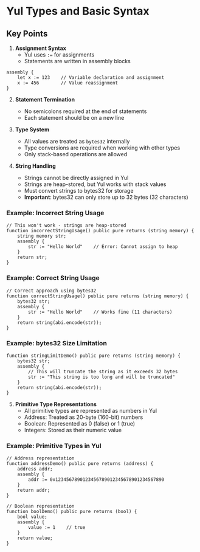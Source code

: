 # Yul Types and Basic Syntax
## Key Points
1. **Assignment Syntax**
   - Yul uses `:=` for assignments
   - Statements are written in assembly blocks
```solidity
assembly {
    let x := 123    // Variable declaration and assignment
    x := 456        // Value reassignment
}
```
2. **Statement Termination**
   - No semicolons required at the end of statements
   - Each statement should be on a new line

3. **Type System**
   - All values are treated as `bytes32` internally
   - Type conversions are required when working with other types
   - Only stack-based operations are allowed

4. **String Handling**
   - Strings cannot be directly assigned in Yul
   - Strings are heap-stored, but Yul works with stack values
   - Must convert strings to bytes32 for storage
   - **Important**: bytes32 can only store up to 32 bytes (32 characters)

### Example: Incorrect String Usage
```solidity
// This won't work - strings are heap-stored
function incorrectStringUsage() public pure returns (string memory) {
    string memory str;
    assembly {  
        str := "Hello World"    // Error: Cannot assign to heap
    }
    return str;
}
```

### Example: Correct String Usage
```solidity
// Correct approach using bytes32
function correctStringUsage() public pure returns (string memory) {
    bytes32 str;
    assembly {
        str := "Hello World"    // Works fine (11 characters)
    }
    return string(abi.encode(str));
}
```

### Example: bytes32 Size Limitation
```solidity
function stringLimitDemo() public pure returns (string memory) {
    bytes32 str;
    assembly {
        // This will truncate the string as it exceeds 32 bytes
        str := "This string is too long and will be truncated"
    }
    return string(abi.encode(str));
}
```

5. **Primitive Type Representations**
   - All primitive types are represented as numbers in Yul
   - Address: Treated as 20-byte (160-bit) numbers
   - Boolean: Represented as 0 (false) or 1 (true)
   - Integers: Stored as their numeric value

### Example: Primitive Types in Yul
```solidity
// Address representation
function addressDemo() public pure returns (address) {
    address addr;
    assembly {
        addr := 0x1234567890123456789012345678901234567890
    }
    return addr;
}

// Boolean representation
function boolDemo() public pure returns (bool) {
    bool value;
    assembly {
        value := 1    // true
    }
    return value;
}
```